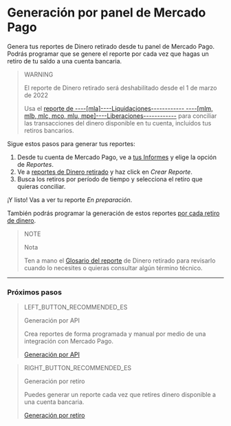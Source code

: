 
# Generación por panel de Mercado Pago

Genera tus reportes de Dinero retirado desde tu panel de Mercado Pago. Podrás programar que se genere el reporte por cada vez que hagas un retiro de tu saldo a una cuenta bancaria.

> WARNING
>
> El reporte de Dinero retirado será deshabilitado desde el 1 de marzo de 2022
>
> Usa el [reporte de ----[mla]----Liquidaciones------------ ----[mlm, mlb, mlc, mco, mlu, mpe]----Liberaciones------------](https://www.mercadopago[FAKER][URL][DOMAIN]/developers/es/guides/manage-account/reports/released-money/introduction) para conciliar las transacciones del dinero disponible en tu cuenta, incluidos tus retiros bancarios.

Sigue estos pasos para generar tus reportes:

1. Desde tu cuenta de Mercado Pago, ve a [tus Informes](https://www.mercadopago.com.ar/balance/reports) y elige la opción de *Reportes*.
1. Ve a [reportes de Dinero retirado](https://www.mercadopago.com.ar/balance/reports/bank) y haz click en *Crear Reporte*.
1. Busca los retiros por período de tiempo y selecciona el retiro que quieras conciliar.

¡Y listo! Vas a ver tu reporte *En preparación*.

También podrás programar la generación de estos reportes [por cada retiro de dinero](https://www.mercadopago[FAKER][URL][DOMAIN]/developers/es/guides/manage-account/reports/available-money/withdrawal).


> NOTE
>
> Nota
>
> Ten a mano el [Glosario del reporte](https://www.mercadopago[FAKER][URL][DOMAIN]/developers/es/guides/manage-account/reports/available-money/glossary) de Dinero retirado para revisarlo cuando lo necesites o quieras consultar algún término técnico.

<hr/>

### Próximos pasos

> LEFT_BUTTON_RECOMMENDED_ES
>
> Generación por API
>
> Crea reportes de forma programada y manual por medio de una integración con Mercado Pago.
>
> [Generación por API](https://www.mercadopago[FAKER][URL][DOMAIN]/developers/es/guides/manage-account/reports/available-money/api)

> RIGHT_BUTTON_RECOMMENDED_ES
>
> Generación por retiro
>
> Puedes generar un reporte cada vez que retires dinero disponible a una cuenta bancaria.
>
> [Generación por retiro](https://www.mercadopago[FAKER][URL][DOMAIN]/developers/es/guides/manage-account/reports/available-money/withdrawal)
